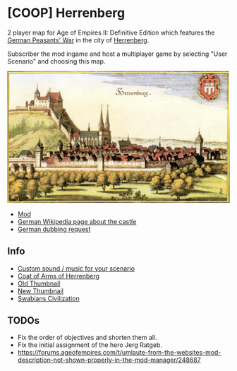 # [COOP] Herrenberg

2 player map for Age of Empires II: Definitive Edition which features the [German Peasants' War](https://en.wikipedia.org/wiki/German_Peasants%27_War) in the city of [Herrenberg](https://en.wikipedia.org/wiki/Herrenberg).

Subscriber the mod ingame and host a multiplayer game by selecting "User Scenario" and choosing this map.

![](thumbnail.jpg?raw=true)

* [Mod](https://www.ageofempires.com/mods/details/211192/)
* [German Wikipedia page about the castle](https://de.wikipedia.org/wiki/Schloss_Herrenberg)
* [German dubbing request](https://www.hoer-talk.de/threads/age-of-empires-ii-de-szenario-coop-herrenberg.36392/)

## Info

* [Custom sound / music for your scenario](https://aok.heavengames.com/cgi-bin/aokcgi/display.cgi?action=ct&f=4,44670,,30)
* [Coat of Arms of Herrenberg](https://de.wikipedia.org/wiki/Herrenberg#/media/Datei:Wappen_Herrenberg.svg)
* [Old Thumbnail](https://de.wikipedia.org/wiki/Deutscher_Bauernkrieg#/media/Datei:Rohrbach-verbrennung-1525.jpg)
* [New Thumbnail](https://upload.wikimedia.org/wikipedia/commons/a/a7/M_Merian_-_Ansicht_von_Herrenberg_-_Kupferst.kol._1643_%28BVuHSi14%29.jpg)
* [Swabians Civilization](https://www.reddit.com/r/aoe2/comments/pwg58h/another_civ_concept_the_swabians/)

## TODOs

* Fix the order of objectives and shorten them all.
* Fix the initial assignment of the hero Jerg Ratgeb.
* <https://forums.ageofempires.com/t/umlaute-from-the-websites-mod-description-not-shown-properly-in-the-mod-manager/248687>
